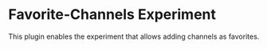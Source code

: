 # Favorite-Channels Experiment
This plugin enables the experiment that allows adding channels as favorites.